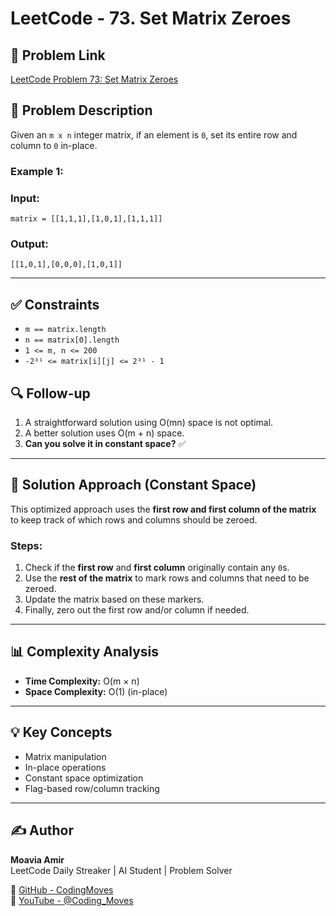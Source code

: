 # LeetCode - 73. Set Matrix Zeroes

## 🔗 Problem Link
[LeetCode Problem 73: Set Matrix Zeroes](https://leetcode.com/problems/set-matrix-zeroes/)

## 🧠 Problem Description

Given an `m x n` integer matrix, if an element is `0`, set its entire row and column to `0` in-place.

### Example 1:
### Input: 
```
matrix = [[1,1,1],[1,0,1],[1,1,1]]
```
### Output: 
```
[[1,0,1],[0,0,0],[1,0,1]]
```
---
## ✅ Constraints

- `m == matrix.length`
- `n == matrix[0].length`
- `1 <= m, n <= 200`
- `-2³¹ <= matrix[i][j] <= 2³¹ - 1`

## 🔍 Follow-up

1. A straightforward solution using O(mn) space is not optimal.
2. A better solution uses O(m + n) space.
3. **Can you solve it in constant space?** ✅

---

## 🚀 Solution Approach (Constant Space)

This optimized approach uses the **first row and first column of the matrix** to keep track of which rows and columns should be zeroed.

### Steps:

1. Check if the **first row** and **first column** originally contain any `0`s.
2. Use the **rest of the matrix** to mark rows and columns that need to be zeroed.
3. Update the matrix based on these markers.
4. Finally, zero out the first row and/or column if needed.

---
## 📊 Complexity Analysis

- **Time Complexity:** O(m × n)
- **Space Complexity:** O(1) (in-place)

---

## 💡 Key Concepts

- Matrix manipulation  
- In-place operations  
- Constant space optimization  
- Flag-based row/column tracking  

---

## ✍️ Author

**Moavia Amir**  
LeetCode Daily Streaker | AI Student | Problem Solver  

🔗 [GitHub - CodingMoves](https://github.com/Muawiya-contact)  
🔗 [YouTube - @Coding_Moves](https://youtube.com/@Coding_Moves)
